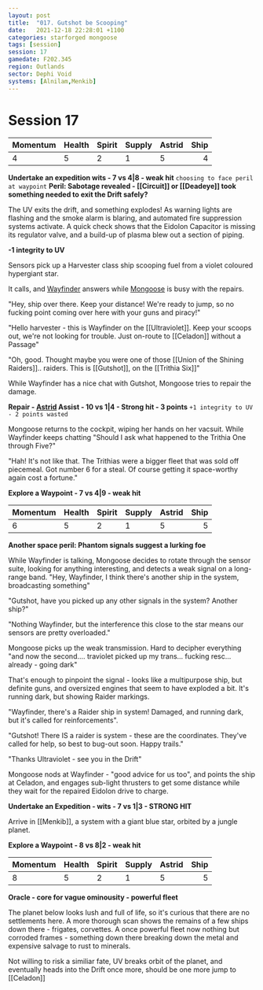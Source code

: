 ```yaml
---
layout: post
title:  "017. Gutshot be Scooping"
date:   2021-12-18 22:28:01 +1100
categories: starforged mongoose
tags: [session]
session: 17
gamedate: F202.345
region: Outlands
sector: Dephi Void
systems: [Alnilam,Menkib]
---
```


# Session 17

Momentum | Health | Spirit | Supply | Astrid | Ship
:--------|--------|--------|--------|--------|-----:
4 | 5 | 2 | 1 | 5 | 4

**Undertake an expedition wits - 7 vs 4|8 - weak hit**
`choosing to face peril at waypoint`
**Peril: Sabotage revealed - [[Circuit]] or [[Deadeye]] took something needed to exit the Drift safely?**

The UV exits the drift, and something explodes! As warning lights are flashing and the smoke alarm is blaring, and automated fire suppression systems activate. A quick check shows that the Eidolon Capacitor is missing its regulator valve, and a build-up of plasma blew out a section of piping.

**-1 integrity to UV**

Sensors pick up a Harvester class ship scooping fuel from a violet coloured hypergiant star. 

It calls, and [Wayfinder](/npcs/wayfinder) answers while [Mongoose](/mongoose) is busy with the repairs.

"Hey, ship over there. Keep your distance! We're ready to jump, so no fucking point coming over here with your guns and piracy!"

"Hello harvester - this is Wayfinder on the [[Ultraviolet]]. Keep your scoops out, we're not looking for trouble. Just on-route to [[Celadon]] without a Passage"

"Oh, good. Thought maybe you were one of those [[Union of the Shining Raiders]].. raiders. This is [[Gutshot]], on the [[Trithia Six]]"

While Wayfinder has a nice chat with Gutshot, Mongoose tries to repair the damage.

**Repair - [Astrid](/npcs/astrid) Assist - 10 vs 1|4 - Strong hit - 3 points**
`+1 integrity to UV - 2 points wasted`

Mongoose returns to the cockpit, wiping her hands on her vacsuit. While Wayfinder keeps chatting "Should I ask what happened to the Trithia One through Five?"

"Hah! It's not like that. The Trithias were a bigger fleet that was sold off piecemeal. Got number 6 for a steal. Of course getting it space-worthy again cost a fortune."

**Explore a Waypoint - 7 vs 4|9 - weak hit**

Momentum | Health | Spirit | Supply | Astrid | Ship
:--------|--------|--------|--------|--------|-----:
6 | 5 | 2 | 1 | 5 | 5

**Another space peril: Phantom signals suggest a lurking foe**

While Wayfinder is talking, Mongoose decides to rotate through the sensor suite, looking for anything interesting, and detects a weak signal on a long-range band. "Hey, Wayfinder, I think there's another ship in the system, broadcasting something"

"Gutshot, have you picked up any other signals in the system? Another ship?"

"Nothing Wayfinder, but the interference this close to the star means our sensors are pretty overloaded."

Mongoose picks up the weak transmission. Hard to decipher everything "and now the second.... traviolet picked up my trans... fucking resc... already - going dark"

That's enough to pinpoint the signal - looks like a multipurpose ship, but definite guns, and oversized engines that seem to have exploded a bit. It's running dark, but showing Raider markings.

"Wayfinder, there's a Raider ship in system! Damaged, and running dark, but it's called for reinforcements".

"Gutshot! There IS a raider is system - these are the coordinates. They've called for help, so best to bug-out soon. Happy trails."

"Thanks Ultraviolet - see you in the Drift"

Mongoose nods at Wayfinder - "good advice for us too", and points the ship at Celadon, and engages sub-light thrusters to get some distance while they wait for the repaired Eidolon drive to charge.

**Undertake an Expedition - wits - 7 vs 1|3 - STRONG HIT**

Arrive in [[Menkib]], a system with a giant blue star, orbited by a jungle planet.

**Explore a Waypoint - 8 vs 8|2 - weak hit**

Momentum | Health | Spirit | Supply | Astrid | Ship
:--------|--------|--------|--------|--------|-----:
8 | 5 | 2 | 1 | 5 | 5

**Oracle - core for vague ominousity - powerful fleet**

The planet below looks lush and full of life, so it's curious that there are no settlements here. A more thorough scan shows the remains of a few ships down there - frigates, corvettes. A once powerful fleet now nothing but corroded frames - something down there breaking down the metal and expensive salvage to rust to minerals.

Not willing to risk a similiar fate, UV breaks orbit of the planet, and eventually heads into the Drift once more, should be one more jump to [[Celadon]]
